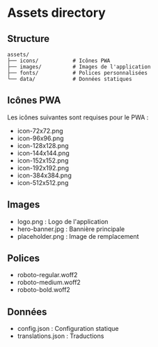 # Assets directory

## Structure
```
assets/
├── icons/           # Icônes PWA
├── images/          # Images de l'application
├── fonts/           # Polices personnalisées
└── data/            # Données statiques
```

## Icônes PWA
Les icônes suivantes sont requises pour le PWA :
- icon-72x72.png
- icon-96x96.png
- icon-128x128.png
- icon-144x144.png
- icon-152x152.png
- icon-192x192.png
- icon-384x384.png
- icon-512x512.png

## Images
- logo.png : Logo de l'application
- hero-banner.jpg : Bannière principale
- placeholder.png : Image de remplacement

## Polices
- roboto-regular.woff2
- roboto-medium.woff2
- roboto-bold.woff2

## Données
- config.json : Configuration statique
- translations.json : Traductions
